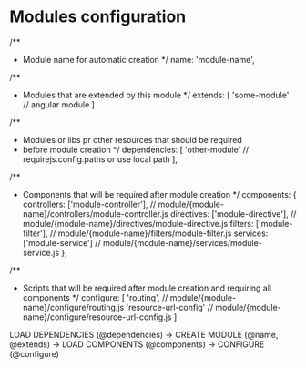 Modules configuration
=====================
/**
 * Module name for automatic creation
 */
name: 'module-name',

/**
 * Modules that are extended by this module
 */
extends: [
    'some-module'                       // angular module
]

/**
 * Modules or libs pr other resources that should be required
 * before module creation
 */
dependencies: [
    'other-module'                     // requirejs.config.paths or use local path
],

/**
 * Components that will be required after module creation
 */
components: {
  controllers: ['module-controller'],   // module/{module-name}/controllers/module-controller.js
  directives: ['module-directive'],     // module/{module-name}/directives/module-directive.js
  filters: ['module-filter'],           // module/{module-name}/filters/module-filter.js
  services: ['module-service']          // module/{module-name}/services/module-service.js
},

/**
 * Scripts that will be required after module creation and requiring all components
 */
configure: [
    'routing',                          // module/{module-name}/configure/routing.js
    'resource-url-config'               // module/{module-name}/configure/resource-url-config.js
]



LOAD DEPENDENCIES (@dependencies)
    -> CREATE MODULE (@name, @extends)
    -> LOAD COMPONENTS (@components)
    -> CONFIGURE (@configure)
